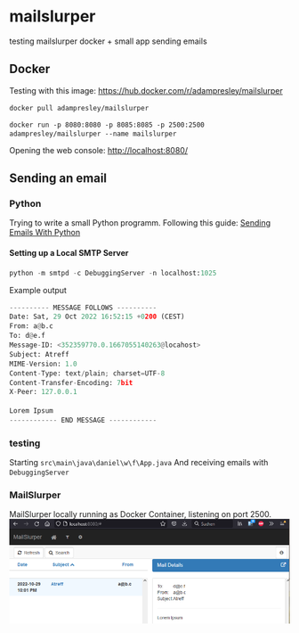 # mailslurper
testing mailslurper docker + small app sending emails

## Docker

Testing with this image: https://hub.docker.com/r/adampresley/mailslurper

```docker
docker pull adampresley/mailslurper
```

```docker
docker run -p 8080:8080 -p 8085:8085 -p 2500:2500 adampresley/mailslurper --name mailslurper
```

Opening the web console: <http://localhost:8080/>

## Sending an email

### Python

Trying to write a small Python programm. Following this guide: [Sending Emails With Python](https://realpython.com/python-send-email)

#### Setting up a Local SMTP Server

```python
python -m smtpd -c DebuggingServer -n localhost:1025
```

Example output

```python
---------- MESSAGE FOLLOWS ----------
Date: Sat, 29 Oct 2022 16:52:15 +0200 (CEST)
From: a@b.c
To: d@e.f
Message-ID: <352359770.0.1667055140263@locahost>
Subject: Atreff
MIME-Version: 1.0
Content-Type: text/plain; charset=UTF-8
Content-Transfer-Encoding: 7bit
X-Peer: 127.0.0.1

Lorem Ipsum
------------ END MESSAGE ------------
```

### testing

Starting `src\main\java\daniel\w\f\App.java`
And receiving emails with `DebuggingServer`

### MailSlurper

MailSlurper locally running as Docker Container, listening on port 2500.
![MailSlurper example email](MailSlurper_email.png)
